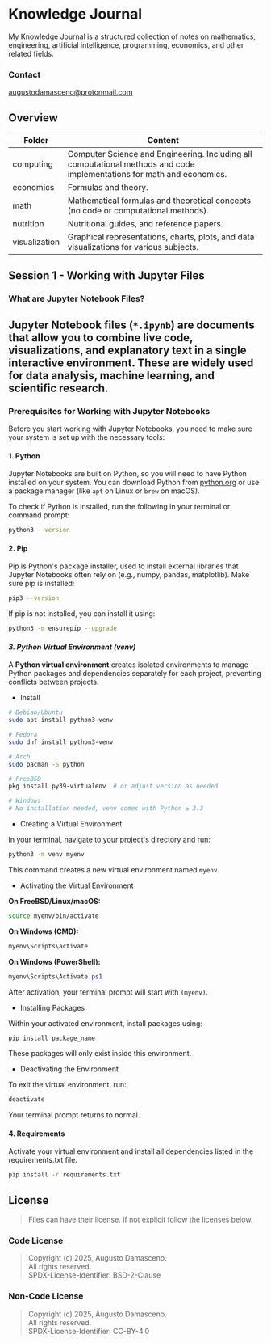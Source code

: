 # Knowledge Journal
My Knowledge Journal is a structured collection of notes on mathematics, engineering, artificial intelligence, programming, economics, and other related fields.

### Contact
[augustodamasceno@protonmail.com](mailto:augustodamasceno@protonmail.com)

## Overview  

| Folder | Content |  
|--------|-------------|  
| computing | Computer Science and Engineering. Including all computational methods and code implementations for math and economics. |  
| economics | Formulas and theory. |  
| math | Mathematical formulas and theoretical concepts (no code or computational methods). |    
| nutrition | Nutritional guides, and reference papers. |  
| visualization | Graphical representations, charts, plots, and data visualizations for various subjects. |   

## **Session 1 - Working with Jupyter Files**

### **What are Jupyter Notebook Files?**

Jupyter Notebook files (`*.ipynb`) are documents that allow you to combine live code, visualizations, and explanatory text in a single interactive environment. 
These are widely used for data analysis, machine learning, and scientific research.
---

### **Prerequisites for Working with Jupyter Notebooks**

Before you start working with Jupyter Notebooks, you need to make sure your system is set up with the necessary tools:

#### **1. Python**  
Jupyter Notebooks are built on Python, so you will need to have Python installed on your system. 
You can download Python from [python.org](https://www.python.org/downloads/) or use a package manager (like `apt` on Linux or `brew` on macOS).

To check if Python is installed, run the following in your terminal or command prompt:

```bash
python3 --version
```

#### **2. Pip**
Pip is Python's package installer, used to install external libraries that Jupyter Notebooks often rely on (e.g., numpy, pandas, matplotlib). Make sure pip is installed:

```bash
pip3 --version
```
If pip is not installed, you can install it using:

```bash
python3 -m ensurepip --upgrade
```

#### *3. Python Virtual Environment (venv)*

A **Python virtual environment** creates isolated environments to manage Python packages and dependencies separately for each project, preventing conflicts between projects.

* Install 
```bash
# Debian/Ubuntu
sudo apt install python3-venv

# Fedora
sudo dnf install python3-venv

# Arch
sudo pacman -S python

# FreeBSD
pkg install py39-virtualenv  # or adjust version as needed

# Windows
# No installation needed, venv comes with Python ≥ 3.3
```

* Creating a Virtual Environment

In your terminal, navigate to your project's directory and run:

```bash
python3 -m venv myenv
```

This command creates a new virtual environment named `myenv`.

* Activating the Virtual Environment

**On FreeBSD/Linux/macOS:**

```bash
source myenv/bin/activate
```

**On Windows (CMD):**

```cmd
myenv\Scripts\activate
```

**On Windows (PowerShell):**

```powershell
myenv\Scripts\Activate.ps1
```

After activation, your terminal prompt will start with `(myenv)`.

* Installing Packages

Within your activated environment, install packages using:

```bash
pip install package_name
```

These packages will only exist inside this environment.

* Deactivating the Environment

To exit the virtual environment, run:

```bash
deactivate
```

Your terminal prompt returns to normal.

#### **4. Requirements**
Activate your virtual environment and install all dependencies listed in the requirements.txt file.

```bash
pip install -r requirements.txt
```

## License
> Files can have their license. If not explicit follow the licenses below.  

### **Code License**
> Copyright (c) 2025, Augusto Damasceno.  
> All rights reserved.   
> SPDX-License-Identifier: BSD-2-Clause

### **Non-Code License**
> Copyright (c) 2025, Augusto Damasceno.  
> All rights reserved.  
> SPDX-License-Identifier: CC-BY-4.0  


